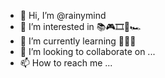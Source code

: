- 👋 Hi, I’m @rainymind
- 👀 I’m interested in 📚🎮🎞🎼🏎
- 🌱 I’m currently learning 👨‍💻🎻
- 💞️ I’m looking to collaborate on ...
- 📫 How to reach me ...
<!---
rainymind/rainymind is a ✨ special ✨ repository because its `README.md` (this file) appears on your GitHub profile.
You can click the Preview link to take a look at your changes.
--->
